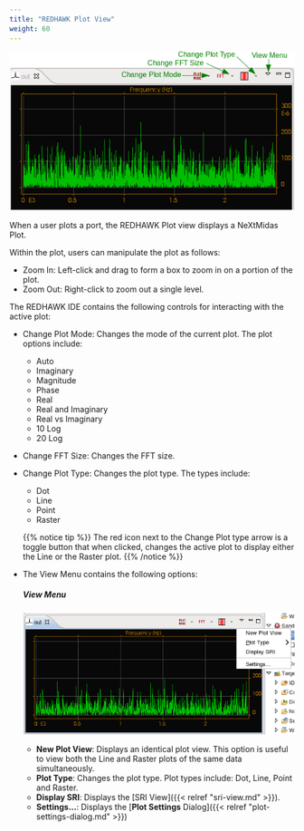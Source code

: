 ```yaml
---
title: "REDHAWK Plot View"
weight: 60
---
```


![The REDHAWK Plot View](../../images/plot.png)

When a user plots a port, the REDHAWK Plot view displays a NeXtMidas Plot.

Within the plot, users can manipulate the plot as follows:

  - Zoom In: Left-click and drag to form a box to zoom in on a portion of the plot.
  - Zoom Out: Right-click to zoom out a single level.

The REDHAWK IDE contains the following controls for interacting with the active plot:

  - Change Plot Mode: Changes the mode of the current plot. The plot options include:

      - Auto
      - Imaginary
      - Magnitude
      - Phase
      - Real
      - Real and Imaginary
      - Real vs Imaginary
      - 10 Log
      - 20 Log

  - Change FFT Size: Changes the FFT size.

  - Change Plot Type: Changes the plot type. The types include:

      - Dot
      - Line
      - Point
      - Raster

    {{% notice tip %}}
The red icon next to the Change Plot type arrow is a toggle button that when clicked, changes the active plot to display either the Line or the Raster plot.
    {{% /notice %}}

  - The View Menu contains the following options:
    ##### View Menu
    ![The View Menu](../../images/REDHAWK_Plot_Menu.png)

      - **New Plot View**: Displays an identical plot view. This option is useful to view both the Line and Raster plots of the same data simultaneously.
      - **Plot Type**: Changes the plot type. Plot types include: Dot, Line, Point and Raster.
      - **Display SRI**: Displays the [SRI View]({{< relref "sri-view.md" >}}).
      - **Settings...**: Displays the [**Plot Settings** Dialog]({{< relref "plot-settings-dialog.md" >}})
